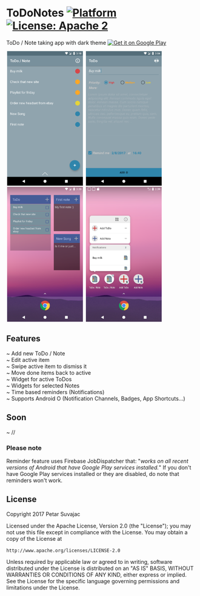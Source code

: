 # ToDoNotes [![Platform](https://img.shields.io/badge/platform-Android-green.svg)](https://www.android.com) [![License: Apache 2](https://img.shields.io/badge/license-Apache%202-blue.svg)](http://www.apache.org/licenses/LICENSE-2.0)

<div text-align="justify">


ToDo / Note taking app with dark theme  <a href='https://play.google.com/store/apps/details?id=tk.httpksfdev.todo&pcampaignid=MKT-Other-global-all-co-prtnr-py-PartBadge-Mar2515-1'>
 <img height=50 alt='Get it on Google Play' src='https://play.google.com/intl/en_us/badges/images/generic/en_badge_web_generic.png'/>
 </a>

</div>



<!-- preview screenshoots -->
<div text-align="middle">
 <img src="preview_images/prev_main.png" width=200 hspace="2"/>
 <img src="preview_images/prev_add.png" width=200 hspace="2"/>
 <img src="preview_images/prev_widgets.png" width=200 hspace="2"/>
 <img src="preview_images/prev_android_o.png" width=200 hspace="2"/>
</div>

## Features
~ Add new ToDo / Note <br>
~ Edit active item <br>
~ Swipe active item to dismiss it <br>
~ Move done items back to active <br>
~ Widget for active ToDos <br>
~ Widgets for selected Notes <br>
~ Time based reminders (Notifications) <br>
~ Supports Android O (Notification Channels, Badges, App Shortcuts...)
 

## Soon
~ // <br>


### Please note
Reminder feature uses Firebase JobDispatcher that: "_works on all recent versions of Android that have Google Play services installed._"
If you don't have Google Play services installed or they are disabled, do note that reminders won't work.


## License

Copyright 2017 Petar Suvajac

Licensed under the Apache License, Version 2.0 (the "License");
you may not use this file except in compliance with the License.
You may obtain a copy of the License at

    http://www.apache.org/licenses/LICENSE-2.0

Unless required by applicable law or agreed to in writing, software
distributed under the License is distributed on an "AS IS" BASIS,
WITHOUT WARRANTIES OR CONDITIONS OF ANY KIND, either express or implied.
See the License for the specific language governing permissions and
limitations under the License.
